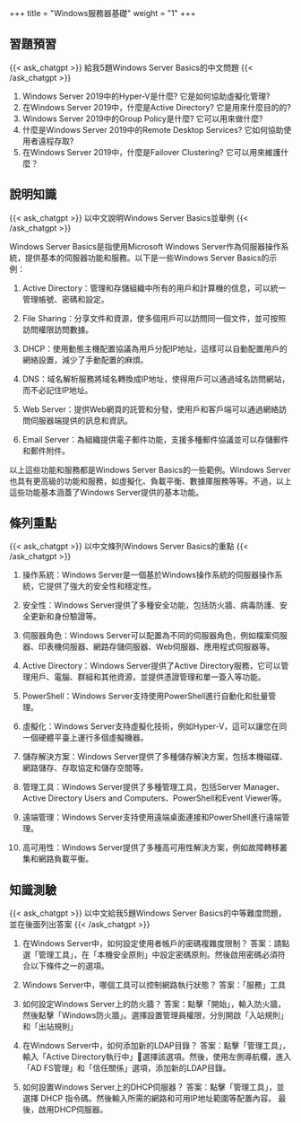 +++
title = "Windows服務器基礎"
weight = "1"
+++
## 習題預習
{{< ask_chatgpt >}}
給我5題Windows Server Basics的中文問題
{{< /ask_chatgpt >}}



1. Windows Server 2019中的Hyper-V是什麼? 它是如何協助虛擬化管理?
2. 在Windows Server 2019中，什麼是Active Directory? 它是用來什麼目的的?
3. Windows Server 2019中的Group Policy是什麼? 它可以用來做什麼?
4. 什麼是Windows Server 2019中的Remote Desktop Services? 它如何協助使用者遠程存取?
5. 在Windows Server 2019中，什麼是Failover Clustering? 它可以用來維護什麼？   

## 說明知識
{{< ask_chatgpt >}}
以中文說明Windows Server Basics並舉例
{{< /ask_chatgpt >}}



Windows Server Basics是指使用Microsoft Windows Server作為伺服器操作系統，提供基本的伺服器功能和服務。以下是一些Windows Server Basics的示例：

1. Active Directory：管理和存儲組織中所有的用戶和計算機的信息，可以統一管理帳號、密碼和設定。

2. File Sharing：分享文件和資源，使多個用戶可以訪問同一個文件，並可按照訪問權限訪問數據。

3. DHCP：使用動態主機配置協議為用戶分配IP地址，這樣可以自動配置用戶的網絡設置，減少了手動配置的麻煩。

4. DNS：域名解析服務將域名轉換成IP地址，使得用戶可以通過域名訪問網站，而不必記住IP地址。

5. Web Server：提供Web網頁的託管和分發，使用戶和客戶端可以通過網絡訪問伺服器端提供的訊息和資訊。

6. Email Server：為組織提供電子郵件功能，支援多種郵件協議並可以存儲郵件和郵件附件。

以上這些功能和服務都是Windows Server Basics的一些範例。Windows Server也具有更高級的功能和服務，如虛擬化、負載平衡、數據庫服務等等。不過，以上這些功能基本涵蓋了Windows Server提供的基本功能。   

## 條列重點
{{< ask_chatgpt >}}
以中文條列Windows Server Basics的重點
{{< /ask_chatgpt >}}



1. 操作系統：Windows Server是一個基於Windows操作系統的伺服器操作系統，它提供了強大的安全性和穩定性。

2. 安全性：Windows Server提供了多種安全功能，包括防火牆、病毒防護、安全更新和身份驗證等。

3. 伺服器角色：Windows Server可以配置為不同的伺服器角色，例如檔案伺服器、印表機伺服器、網路存儲伺服器、Web伺服器、應用程式伺服器等。

4. Active Directory：Windows Server提供了Active Directory服務，它可以管理用戶、電腦、群組和其他資源，並提供憑證管理和單一簽入等功能。

5. PowerShell：Windows Server支持使用PowerShell進行自動化和批量管理。

6. 虛擬化：Windows Server支持虛擬化技術，例如Hyper-V，這可以讓您在同一個硬體平臺上運行多個虛擬機器。

7. 儲存解決方案：Windows Server提供了多種儲存解決方案，包括本機磁碟、網路儲存、存取協定和儲存空間等。

8. 管理工具：Windows Server提供了多種管理工具，包括Server Manager、Active Directory Users and Computers、PowerShell和Event Viewer等。

9. 遠端管理：Windows Server支持使用遠端桌面連接和PowerShell進行遠端管理。

10. 高可用性：Windows Server提供了多種高可用性解決方案，例如故障轉移叢集和網路負載平衡。   

## 知識測驗
{{< ask_chatgpt >}}
以中文給我5題Windows Server Basics的中等難度問題，並在後面列出答案
{{< /ask_chatgpt >}}



1. 在Windows Server中，如何設定使用者帳戶的密碼複雜度限制？ 
答案：請點選「管理工具」，在「本機安全原則」中設定密碼原則。然後啟用密碼必須符合以下條件之一的選項。 

2. Windows Server中，哪個工具可以控制網路執行狀態？ 
答案：「服務」工具 

3. 如何設定Windows Server上的防火牆？ 
答案：點擊「開始」，輸入防火牆，然後點擊「Windows防火牆」。選擇設置管理員權限，分別開啟「入站規則」和「出站規則」 

4. 在Windows Server中，如何添加新的LDAP目錄？ 
答案：點擊「管理工具」，輸入「Active Directory執行中」選擇該選項。然後，使用左側導航欄，進入「AD FS管理」和「信任關係」選項，添加新的LDAP目錄。 

5. 如何設置Windows Server上的DHCP伺服器？ 
答案：點擊「管理工具」，並選擇 DHCP 指令碼。然後輸入所需的網路和可用IP地址範圍等配置內容。 最後，啟用DHCP伺服器。   

